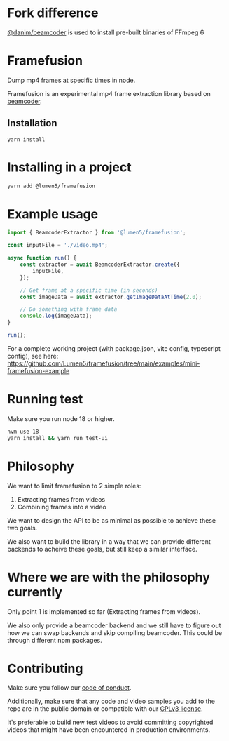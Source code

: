 # Fork difference

[@danim/beamcoder](https://www.npmjs.com/package/@danim/beamcoder) is used to install pre-built binaries of FFmpeg 6

# Framefusion

Dump mp4 frames at specific times in node.

Framefusion is an experimental mp4 frame extraction library based on [beamcoder](https://github.com/Streampunk/beamcoder).

## Installation

```
yarn install
```


# Installing in a project

```bash
yarn add @lumen5/framefusion
```

# Example usage

```typescript
import { BeamcoderExtractor } from '@lumen5/framefusion';

const inputFile = './video.mp4';

async function run() {
    const extractor = await BeamcoderExtractor.create({
        inputFile,
    });

    // Get frame at a specific time (in seconds)
    const imageData = await extractor.getImageDataAtTime(2.0);

    // Do something with frame data
    console.log(imageData);
}

run();
```

For a complete working project (with package.json, vite config, typescript config), see here: https://github.com/Lumen5/framefusion/tree/main/examples/mini-framefusion-example

# Running test

Make sure you run node 18 or higher.

```bash
nvm use 18
yarn install && yarn run test-ui
```

# Philosophy

We want to limit framefusion to 2 simple roles:

 1. Extracting frames from videos
 2. Combining frames into a video

We want to design the API to be as minimal as possible to achieve these two goals.

We also want to build the library in a way that we can provide different backends to acheive these goals, but still keep a similar interface.

# Where we are with the philosophy currently

Only point 1 is implemented so far (Extracting frames from videos).

We also only provide a beamcoder backend and we still have to figure out how we can swap backends and skip compiling beamcoder. This could be through different npm packages.

# Contributing

Make sure you follow our [code of conduct](CODE_OF_CONDUCT.md).

Additionally, make sure that any code and video samples you add to the repo are in the public domain or compatible with our [GPLv3 license](LICENSE).

It's preferable to build new test videos to avoid committing copyrighted videos that might have been encountered in production environments.
